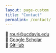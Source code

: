 ```yaml
---
layout: page-custom
title: "Contact"
permalink: /contact/
---
```



📧 [rpuri@ucdavis.edu](mailto:rpuri@ucdavis.edu)  
🔗 [Google Scholar](https://scholar.google.com/citations?user=Vcx8ZqsAAAAJ&hl=en)  
🔗 [GitHub](https://github.com/puriroshan)
